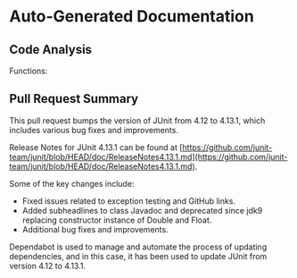 # Auto-Generated Documentation

## Code Analysis
Functions: 

## Pull Request Summary
This pull request bumps the version of JUnit from 4.12 to 4.13.1, which includes various bug fixes and improvements. 

Release Notes for JUnit 4.13.1 can be found at [https://github.com/junit-team/junit/blob/HEAD/doc/ReleaseNotes4.13.1.md](https://github.com/junit-team/junit/blob/HEAD/doc/ReleaseNotes4.13.1.md). 

Some of the key changes include:

- Fixed issues related to exception testing and GitHub links.
- Added subheadlines to class Javadoc and deprecated since jdk9 replacing constructor instance of Double and Float.
- Additional bug fixes and improvements.

Dependabot is used to manage and automate the process of updating dependencies, and in this case, it has been used to update JUnit from version 4.12 to 4.13.1.